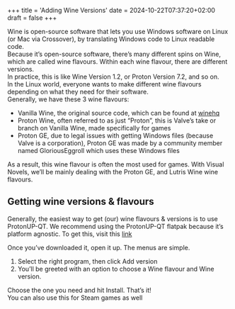 +++
title = 'Adding Wine Versions'
date = 2024-10-22T07:37:20+02:00
draft = false
+++

Wine is open-source software that lets you use Windows software on Linux (or Mac via Crossover), by translating Windows code to Linux readable code.\
Because it’s open-source software, there’s many different spins on Wine, which are called wine flavours. Within each wine flavour, there are different versions.\
In practice, this is like Wine Version 1.2, or Proton Version 7.2, and so on.\
In the Linux world, everyone wants to make different wine flavours depending on what they need for their software.\
Generally, we have these 3 wine flavours:

* Vanilla Wine, the original source code, which can be found at [winehq](https://wiki.winehq.org/Download)
* Proton Wine, often referred to as just “Proton”, this is Valve’s take or branch on Vanilla Wine, made specifically for games
* Proton GE, due to legal issues with getting Windows files (because Valve is a corporation), Proton GE was made by a community member named GloriousEggroll which uses these Windows files

As a result, this wine flavour is often the most used for games. With Visual Novels, we’ll be mainly dealing with the Proton GE, and Lutris Wine wine flavours.

## Getting wine versions & flavours

Generally, the easiest way to get (our) wine flavours & versions is to use ProtonUP-QT.
We recommend using the ProtonUP-QT flatpak because it’s platform agnostic.
To get this, visit this [link](https://flathub.org/apps/details/net.davidotek.pupgui2)

Once you’ve downloaded it, open it up. The menus are simple.

1. Select the right program, then click Add version
2. You’ll be greeted with an option to choose a Wine flavour and Wine version.

Choose the one you need and hit Install. That’s it!\
You can also use this for Steam games as well

